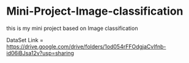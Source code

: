 # Mini-Project-Image-classification
this is my mini project based on Image classification


DataSet Link = https://drive.google.com/drive/folders/1od054rFFOdgjaCvIfnb-id06iBJsa12v?usp=sharing
